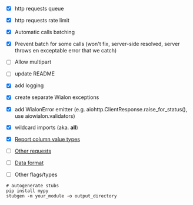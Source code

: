 - [x] http requests queue
- [x] http requests rate limit
- [x] Automatic calls batching
- [X] Prevent batch for some calls (won't fix, server-side resolved, server throws en exceptable error that we catch)
- [ ] Allow multipart
- [ ] update README
- [x] add logging
- [x] create separate Wialon exceptions
- [x] add WialonError emitter (e.g. aiohttp.ClientResponse.raise_for_status(), use aiowialon.validators)
- [x] wildcard imports (aka. __all__)

- [x] [Report column value types](https://sdk.wialon.com/wiki/en/sidebar/remoteapi/apiref/report/value_types)
- [ ] [Other requests](https://sdk.wialon.com/wiki/en/sidebar/remoteapi/apiref/requests/requests)
- [ ] [Data format](https://sdk.wialon.com/wiki/en/sidebar/remoteapi/apiref/format/format)
- [ ] Other flags/types

```shell
# autogenerate stubs
pip install mypy
stubgen -m your_module -o output_directory
```
